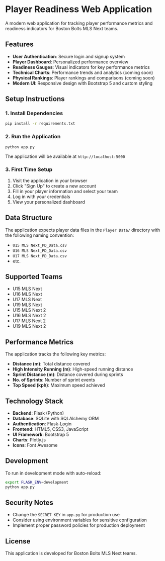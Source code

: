# Player Readiness Web Application

A modern web application for tracking player performance metrics and readiness indicators for Boston Bolts MLS Next teams.

## Features

- **User Authentication**: Secure login and signup system
- **Player Dashboard**: Personalized performance overview
- **Readiness Gauges**: Visual indicators for key performance metrics
- **Technical Charts**: Performance trends and analytics (coming soon)
- **Physical Rankings**: Player rankings and comparisons (coming soon)
- **Modern UI**: Responsive design with Bootstrap 5 and custom styling

## Setup Instructions

### 1. Install Dependencies

```bash
pip install -r requirements.txt
```

### 2. Run the Application

```bash
python app.py
```

The application will be available at `http://localhost:5000`

### 3. First Time Setup

1. Visit the application in your browser
2. Click "Sign Up" to create a new account
3. Fill in your player information and select your team
4. Log in with your credentials
5. View your personalized dashboard

## Data Structure

The application expects player data files in the `Player Data/` directory with the following naming convention:
- `U15 MLS Next_PD_Data.csv`
- `U16 MLS Next_PD_Data.csv`
- `U17 MLS Next_PD_Data.csv`
- etc.

## Supported Teams

- U15 MLS Next
- U16 MLS Next
- U17 MLS Next
- U19 MLS Next
- U15 MLS Next 2
- U16 MLS Next 2
- U17 MLS Next 2
- U19 MLS Next 2

## Performance Metrics

The application tracks the following key metrics:
- **Distance (m)**: Total distance covered
- **High Intensity Running (m)**: High-speed running distance
- **Sprint Distance (m)**: Distance covered during sprints
- **No. of Sprints**: Number of sprint events
- **Top Speed (kph)**: Maximum speed achieved

## Technology Stack

- **Backend**: Flask (Python)
- **Database**: SQLite with SQLAlchemy ORM
- **Authentication**: Flask-Login
- **Frontend**: HTML5, CSS3, JavaScript
- **UI Framework**: Bootstrap 5
- **Charts**: Plotly.js
- **Icons**: Font Awesome

## Development

To run in development mode with auto-reload:

```bash
export FLASK_ENV=development
python app.py
```

## Security Notes

- Change the `SECRET_KEY` in `app.py` for production use
- Consider using environment variables for sensitive configuration
- Implement proper password policies for production deployment

## License

This application is developed for Boston Bolts MLS Next teams. 